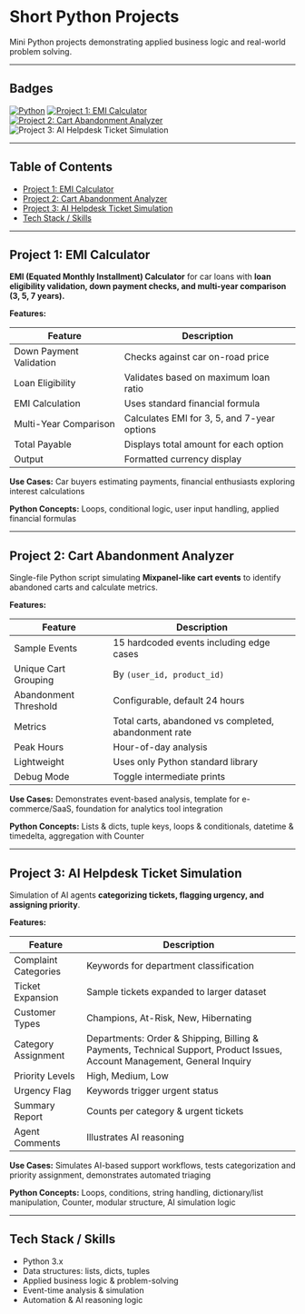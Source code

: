 # Short Python Projects

Mini Python projects demonstrating applied business logic and real-world problem solving.

---

## Badges
[![Python](https://img.shields.io/badge/Python-3.10-blue)](https://www.python.org/)
[![Project 1: EMI Calculator](https://img.shields.io/badge/EMI_Calculator-Completed-brightgreen)](./emi_calculator.py)
[![Project 2: Cart Abandonment Analyzer](https://img.shields.io/badge/Cart_Abandonment_Analyzer-Completed-brightgreen)](./cart_abandonment_analyzer.py)
![Project 3: AI Helpdesk Ticket Simulation](https://img.shields.io/badge/AI_Helpdesk-Completed-brightgreen)

---

## Table of Contents
- [Project 1: EMI Calculator](#project-1-emi-calculator)
- [Project 2: Cart Abandonment Analyzer](#project-2-cart-abandonment-analyzer)
- [Project 3: AI Helpdesk Ticket Simulation](#project-3-ai-helpdesk-ticket-simulation)
- [Tech Stack / Skills](#tech-stack--skills)

---

## Project 1: EMI Calculator
**EMI (Equated Monthly Installment) Calculator** for car loans with **loan eligibility validation, down payment checks, and multi-year comparison (3, 5, 7 years).**

**Features:**

| Feature | Description |
|---------|-------------|
| Down Payment Validation | Checks against car on-road price |
| Loan Eligibility | Validates based on maximum loan ratio |
| EMI Calculation | Uses standard financial formula |
| Multi-Year Comparison | Calculates EMI for 3, 5, and 7-year options |
| Total Payable | Displays total amount for each option |
| Output | Formatted currency display |

**Use Cases:** Car buyers estimating payments, financial enthusiasts exploring interest calculations  

**Python Concepts:** Loops, conditional logic, user input handling, applied financial formulas  

---

## Project 2: Cart Abandonment Analyzer
Single-file Python script simulating **Mixpanel-like cart events** to identify abandoned carts and calculate metrics.

**Features:**

| Feature | Description |
|---------|-------------|
| Sample Events | 15 hardcoded events including edge cases |
| Unique Cart Grouping | By `(user_id, product_id)` |
| Abandonment Threshold | Configurable, default 24 hours |
| Metrics | Total carts, abandoned vs completed, abandonment rate |
| Peak Hours | Hour-of-day analysis |
| Lightweight | Uses only Python standard library |
| Debug Mode | Toggle intermediate prints |

**Use Cases:** Demonstrates event-based analysis, template for e-commerce/SaaS, foundation for analytics tool integration  

**Python Concepts:** Lists & dicts, tuple keys, loops & conditionals, datetime & timedelta, aggregation with Counter  

---

## Project 3: AI Helpdesk Ticket Simulation
Simulation of AI agents **categorizing tickets, flagging urgency, and assigning priority**.

**Features:**

| Feature | Description |
|---------|-------------|
| Complaint Categories | Keywords for department classification |
| Ticket Expansion | Sample tickets expanded to larger dataset |
| Customer Types | Champions, At-Risk, New, Hibernating |
| Category Assignment | Departments: Order & Shipping, Billing & Payments, Technical Support, Product Issues, Account Management, General Inquiry |
| Priority Levels | High, Medium, Low |
| Urgency Flag | Keywords trigger urgent status |
| Summary Report | Counts per category & urgent tickets |
| Agent Comments | Illustrates AI reasoning |

**Use Cases:** Simulates AI-based support workflows, tests categorization and priority assignment, demonstrates automated triaging  

**Python Concepts:** Loops, conditions, string handling, dictionary/list manipulation, Counter, modular structure, AI simulation logic  

---

## Tech Stack / Skills
- Python 3.x  
- Data structures: lists, dicts, tuples  
- Applied business logic & problem-solving  
- Event-time analysis & simulation  
- Automation & AI reasoning logic
